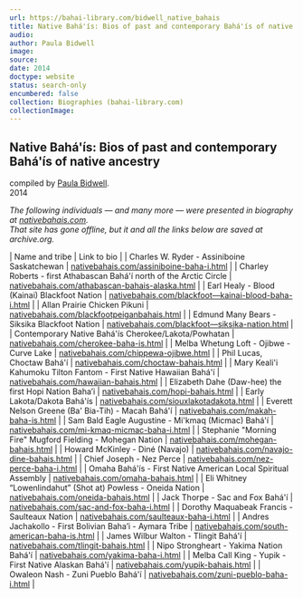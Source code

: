```yaml
---
url: https://bahai-library.com/bidwell_native_bahais
title: Native Bahá'ís: Bios of past and contemporary Bahá'ís of native ancestry
audio: 
author: Paula Bidwell
image: 
source: 
date: 2014
doctype: website
status: search-only
encumbered: false
collection: Biographies (bahai-library.com)
collectionImage: 
---
```



## Native Bahá'ís: Bios of past and contemporary Bahá'ís of native ancestry

compiled by [Paula Bidwell](https://bahai-library.com/author/Paula%20Bidwell).  
2014


_The following individuals — and many more — were presented in biography at [nativebahais.com](http://wayback.archive.org/web/20160306175702/http://www.nativebahais.com/native-baha-is.html)._  
_That site has gone offline, but it and all the links below are saved at archive.org._

  

| Name and tribe | Link to bio |
| Charles W. Ryder - Assiniboine Saskatchewan | [nativebahais.com/assiniboine-baha-i.html](http://wayback.archive.org/web/20160116111218/http://www.nativebahais.com/assiniboine-baha-i.html) |
| Charley Roberts - first Athabascan Bahá'í north of the Arctic Circle | [nativebahais.com/athabascan-bahais-alaska.html](http://wayback.archive.org/web/20160116111218/http://www.nativebahais.com/athabascan-bahais-alaska.html) |
| Earl Healy - Blood (Kainai) Blackfoot Nation | [nativebahais.com/blackfoot—kainai-blood-baha-i.html](http://wayback.archive.org/web/20160116111218/http://www.nativebahais.com/blackfoot—kainai-blood-baha-i.html) |
| Allan Prairie Chicken Pikuni | [nativebahais.com/blackfootpeiganbahais.html](http://wayback.archive.org/web/20160116111218/http://www.nativebahais.com/blackfootpeiganbahais.html) |
| Edmund Many Bears - Siksika Blackfoot Nation | [nativebahais.com/blackfoot—siksika-nation.html](http://wayback.archive.org/web/20160116111218/http://www.nativebahais.com/blackfoot—siksika-nation.html) |
| Contemporary Native Bahá'ís Cherokee/Lakota/Powhatan | [nativebahais.com/cherokee-baha-is.html](http://wayback.archive.org/web/20160116111218/http://www.nativebahais.com/cherokee-baha-is.html) |
| Melba Whetung Loft - Ojibwe - Curve Lake | [nativebahais.com/chippewa-ojibwe.html](http://wayback.archive.org/web/20160116111218/http://www.nativebahais.com/chippewa-ojibwe.html) |
| Phil Lucas, Choctaw Bahá'í | [nativebahais.com/choctaw-bahais.html](http://wayback.archive.org/web/20160116111218/http://www.nativebahais.com/choctaw-bahais.html) |
| Mary Keali'i Kahumoku Tilton Fantom - First Native Hawaiian Bahá'í | [nativebahais.com/hawaiian-bahais.html](http://wayback.archive.org/web/20160116111218/http://www.nativebahais.com/hawaiian-bahais.html) |
| Elizabeth Dahe (Daw-hee) the first Hopi Nation Baha’i | [nativebahais.com/hopi-bahais.html](http://wayback.archive.org/web/20160116111218/http://www.nativebahais.com/hopi-bahais.html) |
| Early Lakota/Dakota Bahá'ís | [nativebahais.com/siouxlakotadakota.html](http://wayback.archive.org/web/20160116111218/http://www.nativebahais.com/siouxlakotadakota.html) |
| Everett Nelson Greene (Ba' Bia-Tih) - Macah Bahá'í | [nativebahais.com/makah-baha-is.html](http://wayback.archive.org/web/20160116111218/http://www.nativebahais.com/makah-baha-is.html) |
| Sam Bald Eagle Augustine - Mi'kmaq (Micmac) Bahá'í | [nativebahais.com/mi-kmaq-micmac-baha-i.html](http://wayback.archive.org/web/20160116111218/http://www.nativebahais.com/mi-kmaq-micmac-baha-i.html) |
| Stephanie "Morning Fire" Mugford Fielding - Mohegan Nation | [nativebahais.com/mohegan-bahais.html](http://wayback.archive.org/web/20160116111218/http://www.nativebahais.com/mohegan-bahais.html) |
| Howard McKinley - Diné (Navajo) | [nativebahais.com/navajo-dine-bahais.html](http://wayback.archive.org/web/20160116111218/http://www.nativebahais.com/navajo-dine-bahais.html) |
| Chief Joseph - Nez Perce | [nativebahais.com/nez-perce-baha-i.html](http://wayback.archive.org/web/20160116111218/http://www.nativebahais.com/nez-perce-baha-i.html) |
| Omaha Bahá'ís - First Native American Local Spiritual Assembly | [nativebahais.com/omaha-bahais.html](http://wayback.archive.org/web/20150506235745/http://www.nativebahais.com/omaha-bahais.html) |
| Eli Whitney “Lowenlindahut” (Shot at) Powless - Oneida Nation | [nativebahais.com/oneida-bahais.html](http://wayback.archive.org/web/20160116111218/http://www.nativebahais.com/oneida-bahais.html) |
| Jack Thorpe - Sac and Fox Bahá'í | [nativebahais.com/sac-and-fox-baha-i.html](http://wayback.archive.org/web/20160116111218/http://www.nativebahais.com/sac-and-fox-baha-i.html) |
| Dorothy Maquabeak Francis - Saulteaux Nation | [nativebahais.com/saulteaux-baha-i.html](http://wayback.archive.org/web/20160116111218/http://www.nativebahais.com/saulteaux-baha-i.html) |
| Andres Jachakollo - First Bolivian Baha’i - Aymara Tribe | [nativebahais.com/south-american-baha-is.html](http://wayback.archive.org/web/20160116111218/http://www.nativebahais.com/south-american-baha-is.html) |
| James Wilbur Walton - Tlingit Bahá'í | [nativebahais.com/tlingit-bahais.html](http://wayback.archive.org/web/20160116111218/http://www.nativebahais.com/tlingit-bahais.html) |
| Nipo Strongheart - Yakima Nation Bahá'í | [nativebahais.com/yakima-baha-i.html](http://wayback.archive.org/web/20150506235745/http://www.nativebahais.com/yakima-baha-i.html) |
| Melba Call King - Yupik - First Native Alaskan Bahá'í | [nativebahais.com/yupik-bahais.html](http://wayback.archive.org/web/20160116111218/http://www.nativebahais.com/yupik-bahais.html) |
| Owaleon Nash - Zuni Pueblo Bahá'í | [nativebahais.com/zuni-pueblo-baha-i.html](http://wayback.archive.org/web/20160116111218/http://www.nativebahais.com/zuni-pueblo-baha-i.html) |
